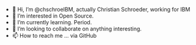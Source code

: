 - 👋 Hi, I’m @chschroeIBM, actually Christian Schroeder, working for IBM
- 👀 I’m interested in Open Source.
- 🌱 I’m currently learning. Period.
- 💞️ I’m looking to collaborate on anything interesting.
- 📫 How to reach me ... via GitHub

<!---
chschroeIBM/chschroeIBM is a ✨ special ✨ repository because its `README.md` (this file) appears on your GitHub profile.
You can click the Preview link to take a look at your changes.
--->
